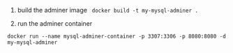 1. build the adminer image
   ` docker build -t my-mysql-adminer .`

2. run the adminer container

`docker run --name mysql-adminer-container -p 3307:3306 -p 8080:8080 -d my-mysql-adminer`
